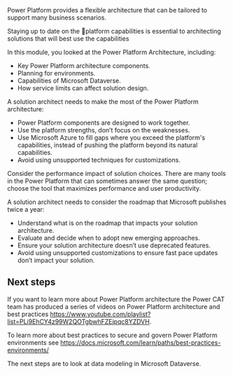 Power Platform provides a flexible architecture that can be tailored to support many business scenarios.

Staying up to date on the platform capabilities is essential to architecting solutions that will best use the capabilities

In this module, you looked at the Power Platform Architecture, including:

- Key Power Platform architecture components.
- Planning for environments.
- Capabilities of Microsoft Dataverse.
- How service limits can affect solution design.

A solution architect needs to make the most of the Power Platform architecture:

- Power Platform components are designed to work together.
- Use the platform strengths, don’t focus on the weaknesses.
- Use Microsoft Azure to fill gaps where you exceed the platform's capabilities, instead of pushing the platform beyond its natural capabilities.
- Avoid using unsupported techniques for customizations.

Consider the performance impact of solution choices. There are many tools in the Power Platform that can sometimes answer the same question; choose the tool that maximizes performance and user productivity.

A solution architect needs to consider the roadmap that Microsoft publishes twice a year:

- Understand what is on the roadmap that impacts your solution architecture.
- Evaluate and decide when to adopt new emerging approaches.
- Ensure your solution architecture doesn’t use deprecated features.
- Avoid using unsupported customizations to ensure fast pace updates don’t impact your solution.

## Next steps

If you want to learn more about Power Platform architecture the Power CAT team has produced a series of videos on Power Platform architecture and best practices <https://www.youtube.com/playlist?list=PLi9EhCY4z99W2QOTgbwhFZEjpqc8YZDVH>.

To learn more about best practices to secure and govern Power Platform environments see <https://docs.microsoft.com/learn/paths/best-practices-environments/>

The next steps are to look at data modeling in Microsoft Dataverse.
